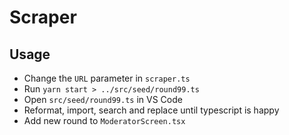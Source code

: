 # Scraper

## Usage

- Change the `URL` parameter in `scraper.ts`
- Run `yarn start > ../src/seed/round99.ts`
- Open `src/seed/round99.ts` in VS Code
- Reformat, import, search and replace until typescript is happy
- Add new round to `ModeratorScreen.tsx`
